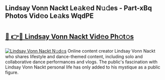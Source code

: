 ## Lindsay Vonn Nackt Le𝚊k𝚎d N𝚞𝚍es - Part-xBq Photos Vid𝚎o Le𝚊ks WqdPE

# <h2><a href="http://fb1fh4.evod.top/?m=Lindsay+Vonn+Nackt">🔗 👉🔴 Lindsay Vonn Nackt Vid𝚎o Ph𝚘t𝚘s</a></h2>

[![Lindsay Vonn Nackt N𝚞d𝚎s](https://i.imgur.com/8V9OHl7.gif)](http://fb1fh4.evod.top/?m=Lindsay+Vonn+Nackt)
Online content creator Lindsay Vonn Nackt who shares lifestyle and dance-themed content, including solo and collaborative dance performances and vlogs. The public's fascination with Lindsay Vonn Nackt personal life has only added to his mystique as a public figure. 

